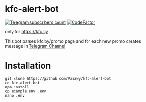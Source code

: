 # kfc-alert-bot
[![Telegram subscribers count](https://img.shields.io/endpoint?url=https://www.lambda.vanawy.dev/getChannelSubCount)](https://t.me/kfcby)
[![CodeFactor](https://www.codefactor.io/repository/github/vanawy/kfc-alert-bot/badge)](https://www.codefactor.io/repository/github/vanawy/kfc-alert-bot)

only for https://kfc.by

This bot parses kfc.by/promo page and for each new promo creates message in [Telegram Channel](https://t.me/kfcby)

# Installation

```
git clone https://github.com/Vanawy/kfc-alert-bot
cd kfc-alert-bot
npm install
cp example.env .env
nano .env
```
